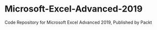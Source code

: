 # Microsoft-Excel-Advanced-2019
Code Repository for Microsoft Excel Advanced 2019, Published by Packt
